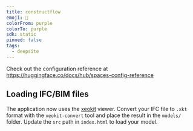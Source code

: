 ```yaml
---
title: constructflow
emoji: 🐳
colorFrom: purple
colorTo: purple
sdk: static
pinned: false
tags:
  - deepsite
---
```


Check out the configuration reference at https://huggingface.co/docs/hub/spaces-config-reference
## Loading IFC/BIM files

The application now uses the [xeokit](https://xeokit.io) viewer. Convert your IFC file to `.xkt` format with the `xeokit-convert` tool and place the result in the `models/` folder. Update the `src` path in `index.html` to load your model.

